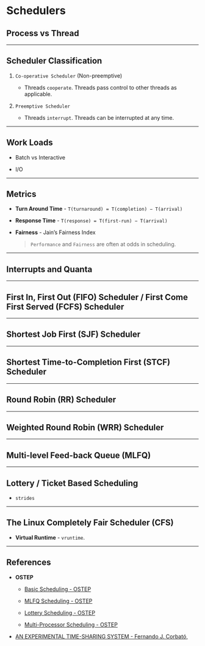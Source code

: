 # Schedulers

## Process vs Thread

---

## Scheduler Classification

1. `Co-operative Scheduler` (Non-preemptive)

    * Threads `cooperate`. Threads pass control to other threads as applicable.

2. `Preemptive Scheduler`

    * Threads `interrupt`. Threads can be interrupted at any time.

---

## Work Loads

* Batch vs Interactive

* I/O

---

## Metrics

* __Turn Around Time__ - `T(turnaround) = T(completion) − T(arrival)`

* __Response Time__ - `T(response) = T(first-run) − T(arrival)`

* __Fairness__ - Jain’s Fairness Index

    > `Performance` and `Fairness` are often at odds in scheduling.

---

## Interrupts and Quanta

---

## First In, First Out (FIFO) Scheduler / First Come First Served (FCFS) Scheduler

---

## Shortest Job First (SJF) Scheduler

---

## Shortest Time-to-Completion First (STCF) Scheduler

---

## Round Robin (RR) Scheduler

---

## Weighted Round Robin (WRR) Scheduler

---

## Multi-level Feed-back Queue (MLFQ)

---

## Lottery / Ticket Based Scheduling

* `strides`

---

## The Linux Completely Fair Scheduler (CFS)

* __Virtual Runtime__ - `vruntime`.

---

## References

* __OSTEP__

    * [Basic Scheduling - OSTEP](http://pages.cs.wisc.edu/~remzi/OSTEP/cpu-sched.pdf)

    * [MLFQ Scheduling - OSTEP](http://pages.cs.wisc.edu/~remzi/OSTEP/cpu-sched-mlfq.pdf)

    * [Lottery Scheduling - OSTEP](http://pages.cs.wisc.edu/~remzi/OSTEP/cpu-sched-lottery.pdf)

    * [Multi-Processor Scheduling - OSTEP](http://pages.cs.wisc.edu/~remzi/OSTEP/cpu-sched-multi.pdf)

* [AN EXPERIMENTAL TIME-SHARING SYSTEM - Fernando J. Corbató,](https://users.soe.ucsc.edu/~sbrandt/221/Papers/History/corbato-sjcc62.pdf)


